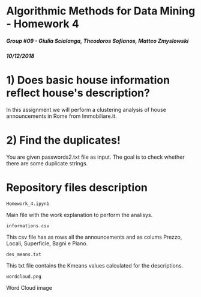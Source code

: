 # Algorithmic Methods for Data Mining - Homework 4
##### Group #09 - Giulia Scialanga, Theodoros Sofianos, Matteo Zmyslowski
##### 10/12/2018

# 1) Does basic house information reflect house's description?
In this assignment we will perform a clustering analysis of house announcements in Rome from Immobiliare.it.

# 2) Find the duplicates!
You are given passwords2.txt file as input. The goal is to check whether there are some duplicate strings. 

Repository files description
======

`Homework_4.ipynb`

Main file with the work explanation to perform the analisys.

`informations.csv`

This csv file has as rows all the announcements and as colums Prezzo, Locali, Superficie, Bagni e Piano. 

`des_means.txt`

This txt file contains the Kmeans values calculated for the descriptions. 

`wordcloud.png`

Word Cloud image

